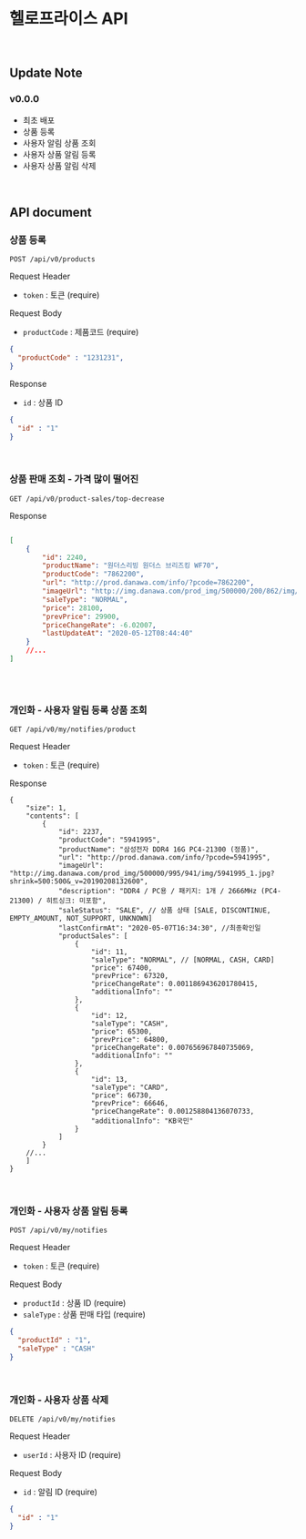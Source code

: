 # 헬로프라이스 API

<br/>

## Update Note

### v0.0.0 
- 최초 배포
- 상품 등록
- 사용자 알림 상품 조회
- 사용자 상품 알림 등록
- 사용자 상품 알림 삭제

<br/>

## API document

### 상품 등록

`POST /api/v0/products`

Request Header
- `token` : 토큰 (require)

Request Body
- `productCode` : 제품코드 (require)
    
```json
{
  "productCode" : "1231231",
}
```

Response
- `id` : 상품 ID

```json
{
  "id" : "1"
}
```


<br/>

### 상품 판매 조회 - 가격 많이 떨어진

`GET /api/v0/product-sales/top-decrease`


Response

``` json

[
    {
        "id": 2240,
        "productName": "원더스리빙 원더스 브리즈킹 WF70",
        "productCode": "7862200",
        "url": "http://prod.danawa.com/info/?pcode=7862200",
        "imageUrl": "http://img.danawa.com/prod_img/500000/200/862/img/7862200_1.jpg?shrink=500:500&_v=20200325134432",
        "saleType": "NORMAL",
        "price": 28100,
        "prevPrice": 29900,
        "priceChangeRate": -6.02007,
        "lastUpdateAt": "2020-05-12T08:44:40"
    }
    //...
]
    
```
<br/>

### 개인화 - 사용자 알림 등록 상품 조회

`GET /api/v0/my/notifies/product`

Request Header
- `token` : 토큰 (require)

Response
```
{
    "size": 1,
    "contents": [
        {
            "id": 2237,
            "productCode": "5941995",
            "productName": "삼성전자 DDR4 16G PC4-21300 (정품)",
            "url": "http://prod.danawa.com/info/?pcode=5941995",
            "imageUrl": "http://img.danawa.com/prod_img/500000/995/941/img/5941995_1.jpg?shrink=500:500&_v=20190208132600",
            "description": "DDR4 / PC용 / 패키지: 1개 / 2666MHz (PC4-21300) / 히트싱크: 미포함", 
            "saleStatus": "SALE", // 상품 상태 [SALE, DISCONTINUE, EMPTY_AMOUNT, NOT_SUPPORT, UNKNOWN]
            "lastConfirmAt": "2020-05-07T16:34:30", //최종확인일
            "productSales": [
                {
                    "id": 11,
                    "saleType": "NORMAL", // [NORMAL, CASH, CARD]
                    "price": 67400,
                    "prevPrice": 67320,
                    "priceChangeRate": 0.0011869436201780415,
                    "additionalInfo": ""
                },
                {
                    "id": 12,
                    "saleType": "CASH",
                    "price": 65300,
                    "prevPrice": 64800,
                    "priceChangeRate": 0.007656967840735069,
                    "additionalInfo": ""
                },
                {
                    "id": 13,
                    "saleType": "CARD",
                    "price": 66730,
                    "prevPrice": 66646,
                    "priceChangeRate": 0.001258804136070733,
                    "additionalInfo": "KB국민"
                }
            ]
        }
    //...
    ]
}
```

<br/>



### 개인화 - 사용자 상품 알림 등록

`POST /api/v0/my/notifies`

Request Header
- `token` : 토큰 (require)

Request Body
- `productId` : 상품 ID (require)
- `saleType` : 상품 판매 타입 (require)
    
```json
{
  "productId" : "1",
  "saleType" : "CASH"
}

```


<br/>

### 개인화 - 사용자 상품 삭제

`DELETE /api/v0/my/notifies`

Request Header
- `userId` : 사용자 ID (require)

Request Body
- `id` : 알림 ID (require)
    
```json
{
  "id" : "1"
}
```
 





